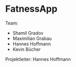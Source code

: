 # FatnessApp

Team: 
- Shamil Gradov
- Maximilian Grabau
- Hannes Hoffmann
- Kevin Bücher

Projektleiter: Hannes Hoffmann
